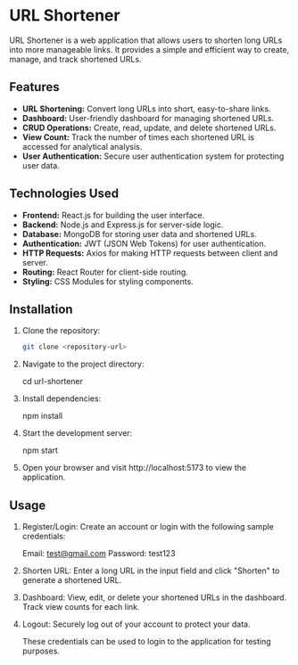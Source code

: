 # URL Shortener

URL Shortener is a web application that allows users to shorten long URLs into more manageable links. It provides a simple and efficient way to create, manage, and track shortened URLs.

## Features

- **URL Shortening:** Convert long URLs into short, easy-to-share links.
- **Dashboard:** User-friendly dashboard for managing shortened URLs.
- **CRUD Operations:** Create, read, update, and delete shortened URLs.
- **View Count:** Track the number of times each shortened URL is accessed for analytical analysis.
- **User Authentication:** Secure user authentication system for protecting user data.

## Technologies Used

- **Frontend:** React.js for building the user interface.
- **Backend:** Node.js and Express.js for server-side logic.
- **Database:** MongoDB for storing user data and shortened URLs.
- **Authentication:** JWT (JSON Web Tokens) for user authentication.
- **HTTP Requests:** Axios for making HTTP requests between client and server.
- **Routing:** React Router for client-side routing.
- **Styling:** CSS Modules for styling components.

## Installation

1. Clone the repository:
   ```bash
   git clone <repository-url>

2. Navigate to the project directory:

    cd url-shortener

3. Install dependencies:

    npm install

4. Start the development server:

    npm start

5. Open your browser and visit http://localhost:5173 to view the application.


## Usage

1. Register/Login: Create an account or login with the following sample credentials:

      Email: test@gmail.com
      Password: test123
   
2. Shorten URL: Enter a long URL in the input field and click "Shorten" to generate a shortened URL.
3. Dashboard: View, edit, or delete your shortened URLs in the dashboard. Track view counts for each link.
4. Logout: Securely log out of your account to protect your data.
   
   These credentials can be used to login to the application for testing purposes.
